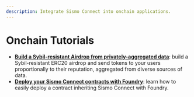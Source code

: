 ```yaml
---
description: Integrate Sismo Connect into onchain applications.
---
```


# Onchain Tutorials

* [**Build a Sybil-resistant Airdrop from privately-aggregated data**](tuto.md): build a Sybil-resistant ERC20 airdrop and send tokens to your users proportionally to their reputation, aggregated from diverse sources of data.
* [**Deploy your Sismo Connect contracts with Foundry**](deploy-your-contracts.md): learn how to easily deploy a contract inheriting Sismo Connect with Foundry.
